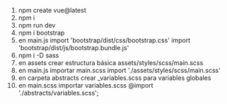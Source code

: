 1. npm create vue@latest
2. npm i
3. npm run dev
4. npm i bootstrap
5. en main.js
   import 'bootstrap/dist/css/bootstrap.css'
   import 'bootstrap/dist/js/bootstrap.bundle.js'
6. npm i -D sass
7. en assets crear estructura básica
   assets/styles/scss/main.scss
8. en main.js importar main.scss
   import './assets/styles/scss/main.scss'
9. en carpeta abstracts crear \_variables.scss para variables globales
10. en main.scss importar variables.scss
    @import './abstracts/variables.scss';
